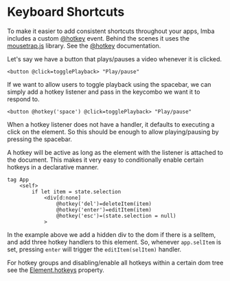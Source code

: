 # Keyboard Shortcuts

To make it easier to add consistent shortcuts throughout your apps, Imba includes a custom [@hotkey](api) event. Behind the scenes it uses the [mousetrap.js](https://craig.is/killing/mice) library. See the [@hotkey](/api/Element/@hotkey) documentation.

Let's say we have a button that plays/pauses a video whenever it is clicked.
```imba
<button @click=togglePlayback> "Play/pause"
```
If we want to allow users to toggle playback using the spacebar, we can simply add a hotkey listener and pass in the keycombo we want it to respond to.
```imba
<button @hotkey('space') @click=togglePlayback> "Play/pause"
```
When a hotkey listener does not have a handler, it defaults to executing a click on the element. So this should be enough to allow playing/pausing by pressing the spacebar.

A hotkey will be active as long as the element with the listener is attached to the document. This makes it very easy to conditionally enable certain hotkeys in a declarative manner.

```imba
tag App
    <self>
        if let item = state.selection
            <div[d:none]
                @hotkey('del')=deleteItem(item)
                @hotkey('enter')=editItem(item)
                @hotkey('esc')=(state.selection = null)
            >
```
In the example above we add a hidden div to the dom if there is a selItem, and add three hotkey handlers to this element. So, whenever `app.selItem` is set, pressing `enter` will trigger the `editItem(selItem)` handler.

For hotkey groups and disabling/enable all hotkeys within a certain dom tree see the [Element.hotkeys](/api/Element/hotkeys) property.